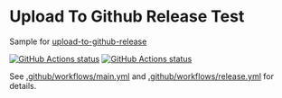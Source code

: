 # Upload To Github Release Test

Sample for [upload-to-github-release](https://github.com/xresloader/upload-to-github-release)

[![GitHub Actions status](https://github.com/xresloader/upload-to-github-release-test/workflows/main/badge.svg)](https://github.com/xresloader/upload-to-github-release-test/actions)
[![GitHub Actions status](https://github.com/xresloader/upload-to-github-release-test/workflows/release/badge.svg)](https://github.com/xresloader/upload-to-github-release-test/actions)

See [.github/workflows/main.yml](.github/workflows/main.yml) and [.github/workflows/release.yml](.github/workflows/release.yml) for details.
